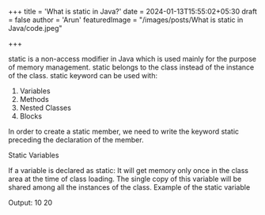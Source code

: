 +++
title = 'What is static in Java?'
date = 2024-01-13T15:55:02+05:30
draft = false
author = 'Arun'
featuredImage = "/images/posts/What is static in Java/code.jpeg"


+++

static is a non-access modifier in Java which is used mainly for the purpose of memory management. static belongs to the class instead of the instance of the class. static keyword can be used with:

1. Variables
2. Methods
3. Nested Classes
4. Blocks

In order to create a static member, we need to write the keyword static preceding the declaration of the member.

Static Variables

If a variable is declared as static:
It will get memory only once in the class area at the time of class loading.
The single copy of this variable will be shared among all the instances of the class.
Example of the static variable


Output: 
10
20